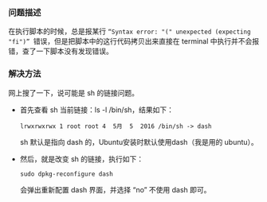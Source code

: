 ### 问题描述

在执行脚本的时候，总是报某行 `“Syntax error: "(" unexpected (expecting "fi")” `错误，但是把脚本中的这行代码拷贝出来直接在 terminal 中执行并不会报错，查了一下脚本没有发现错误。

### 解决方法

网上搜了一下，说可能是 sh 的链接问题。

- 首先查看 sh 当前链接：ls -l /bin/sh，结果如下：

   `lrwxrwxrwx 1 root root 4  5月  5  2016 /bin/sh -> dash`

  sh 默认是指向 dash 的，Ubuntu安装时默认使用dash（我是用的 ubuntu）。
  
- 然后，就是改变 sh 的链接，执行如下：

  `sudo dpkg-reconfigure dash`

  会弹出重新配置 dash 界面，并选择 “no” 不使用 dash 即可。
